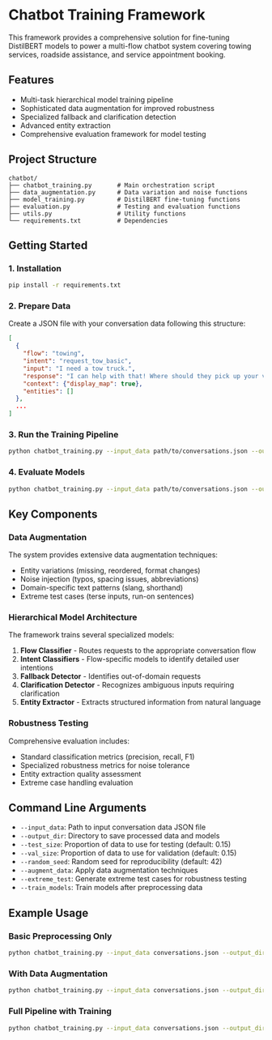 # Chatbot Training Framework

This framework provides a comprehensive solution for fine-tuning DistilBERT models to power a multi-flow chatbot system covering towing services, roadside assistance, and service appointment booking.

## Features

- Multi-task hierarchical model training pipeline
- Sophisticated data augmentation for improved robustness
- Specialized fallback and clarification detection
- Advanced entity extraction
- Comprehensive evaluation framework for model testing

## Project Structure

```
chatbot/
├── chatbot_training.py       # Main orchestration script
├── data_augmentation.py      # Data variation and noise functions
├── model_training.py         # DistilBERT fine-tuning functions
├── evaluation.py             # Testing and evaluation functions
├── utils.py                  # Utility functions
└── requirements.txt          # Dependencies
```

## Getting Started

### 1. Installation

```bash
pip install -r requirements.txt
```

### 2. Prepare Data

Create a JSON file with your conversation data following this structure:

```json
[
  {
    "flow": "towing",
    "intent": "request_tow_basic",
    "input": "I need a tow truck.",
    "response": "I can help with that! Where should they pick up your vehicle and where should it be towed?",
    "context": {"display_map": true},
    "entities": []
  },
  ...
]
```

### 3. Run the Training Pipeline

```bash
python chatbot_training.py --input_data path/to/conversations.json --output_dir ./output --augment_data --train_models
```

### 4. Evaluate Models

```bash
python chatbot_training.py --input_data path/to/conversations.json --output_dir ./output --augment_data --extreme_test
```

## Key Components

### Data Augmentation

The system provides extensive data augmentation techniques:

- Entity variations (missing, reordered, format changes)
- Noise injection (typos, spacing issues, abbreviations)
- Domain-specific text patterns (slang, shorthand)
- Extreme test cases (terse inputs, run-on sentences)

### Hierarchical Model Architecture

The framework trains several specialized models:

1. **Flow Classifier** - Routes requests to the appropriate conversation flow
2. **Intent Classifiers** - Flow-specific models to identify detailed user intentions
3. **Fallback Detector** - Identifies out-of-domain requests
4. **Clarification Detector** - Recognizes ambiguous inputs requiring clarification
5. **Entity Extractor** - Extracts structured information from natural language

### Robustness Testing

Comprehensive evaluation includes:

- Standard classification metrics (precision, recall, F1)
- Specialized robustness metrics for noise tolerance
- Entity extraction quality assessment
- Extreme case handling evaluation

## Command Line Arguments

- `--input_data`: Path to input conversation data JSON file
- `--output_dir`: Directory to save processed data and models
- `--test_size`: Proportion of data to use for testing (default: 0.15)
- `--val_size`: Proportion of data to use for validation (default: 0.15)
- `--random_seed`: Random seed for reproducibility (default: 42)
- `--augment_data`: Apply data augmentation techniques
- `--extreme_test`: Generate extreme test cases for robustness testing
- `--train_models`: Train models after preprocessing data

## Example Usage

### Basic Preprocessing Only

```bash
python chatbot_training.py --input_data conversations.json --output_dir ./output
```

### With Data Augmentation

```bash
python chatbot_training.py --input_data conversations.json --output_dir ./output --augment_data
```

### Full Pipeline with Training

```bash
python chatbot_training.py --input_data conversations.json --output_dir ./output --augment_data --train_models
```
